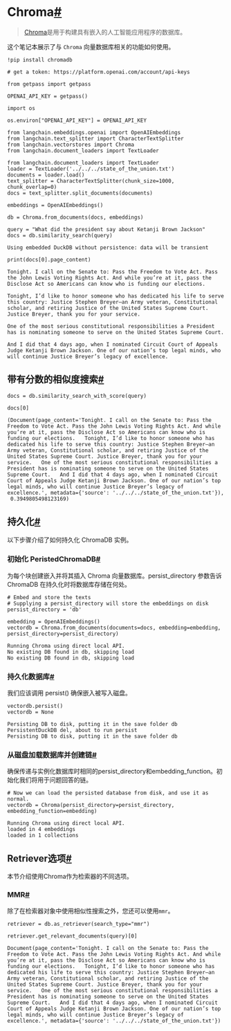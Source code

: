 

Chroma[#](#chroma "Permalink to this headline")
===============================================

> 
> [Chroma](https://docs.trychroma.com/getting-started)是用于构建具有嵌入的人工智能应用程序的数据库。
> 
> 
> 

这个笔记本展示了与 `Chroma` 向量数据库相关的功能如何使用。

```
!pip install chromadb

```

```
# get a token: https://platform.openai.com/account/api-keys

from getpass import getpass

OPENAI_API_KEY = getpass()

```

```
import os

os.environ["OPENAI_API_KEY"] = OPENAI_API_KEY

```

```
from langchain.embeddings.openai import OpenAIEmbeddings
from langchain.text_splitter import CharacterTextSplitter
from langchain.vectorstores import Chroma
from langchain.document_loaders import TextLoader

```

```
from langchain.document_loaders import TextLoader
loader = TextLoader('../../../state_of_the_union.txt')
documents = loader.load()
text_splitter = CharacterTextSplitter(chunk_size=1000, chunk_overlap=0)
docs = text_splitter.split_documents(documents)

embeddings = OpenAIEmbeddings()

```

```
db = Chroma.from_documents(docs, embeddings)

query = "What did the president say about Ketanji Brown Jackson"
docs = db.similarity_search(query)

```

```
Using embedded DuckDB without persistence: data will be transient

```

```
print(docs[0].page_content)

```

```
Tonight. I call on the Senate to: Pass the Freedom to Vote Act. Pass the John Lewis Voting Rights Act. And while you’re at it, pass the Disclose Act so Americans can know who is funding our elections. 

Tonight, I’d like to honor someone who has dedicated his life to serve this country: Justice Stephen Breyer—an Army veteran, Constitutional scholar, and retiring Justice of the United States Supreme Court. Justice Breyer, thank you for your service. 

One of the most serious constitutional responsibilities a President has is nominating someone to serve on the United States Supreme Court. 

And I did that 4 days ago, when I nominated Circuit Court of Appeals Judge Ketanji Brown Jackson. One of our nation’s top legal minds, who will continue Justice Breyer’s legacy of excellence.

```

带有分数的相似度搜索[#](#similarity-search-with-score "Permalink to this headline")
-------------------------------------------------------------------------

```
docs = db.similarity_search_with_score(query)

```

```
docs[0]

```

```
(Document(page_content='Tonight. I call on the Senate to: Pass the Freedom to Vote Act. Pass the John Lewis Voting Rights Act. And while you’re at it, pass the Disclose Act so Americans can know who is funding our elections.   Tonight, I’d like to honor someone who has dedicated his life to serve this country: Justice Stephen Breyer—an Army veteran, Constitutional scholar, and retiring Justice of the United States Supreme Court. Justice Breyer, thank you for your service.   One of the most serious constitutional responsibilities a President has is nominating someone to serve on the United States Supreme Court.   And I did that 4 days ago, when I nominated Circuit Court of Appeals Judge Ketanji Brown Jackson. One of our nation’s top legal minds, who will continue Justice Breyer’s legacy of excellence.', metadata={'source': '../../../state_of_the_union.txt'}),
 0.3949805498123169)

```

持久化[#](#persistance "Permalink to this headline")
-------------------------------------------------

以下步骤介绍了如何持久化 ChromaDB 实例。

### 初始化 PeristedChromaDB[#](#initialize-peristedchromadb "Permalink to this headline")

为每个块创建嵌入并将其插入 Chroma 向量数据库。persist_directory 参数告诉 ChromaDB 在持久化时将数据库存储在何处。

```
# Embed and store the texts
# Supplying a persist_directory will store the embeddings on disk
persist_directory = 'db'

embedding = OpenAIEmbeddings()
vectordb = Chroma.from_documents(documents=docs, embedding=embedding, persist_directory=persist_directory)

```

```
Running Chroma using direct local API.
No existing DB found in db, skipping load
No existing DB found in db, skipping load

```

### 持久化数据库[#](#persist-the-database "Permalink to this headline")

我们应该调用 persist() 确保嵌入被写入磁盘。

```
vectordb.persist()
vectordb = None

```

```
Persisting DB to disk, putting it in the save folder db
PersistentDuckDB del, about to run persist
Persisting DB to disk, putting it in the save folder db

```

### 从磁盘加载数据库并创建链[#](#load-the-database-from-disk-and-create-the-chain "本标题的永久链接")

确保传递与实例化数据库时相同的persist_directory和embedding_function。初始化我们将用于问题回答的链。

```
# Now we can load the persisted database from disk, and use it as normal. 
vectordb = Chroma(persist_directory=persist_directory, embedding_function=embedding)

```

```
Running Chroma using direct local API.
loaded in 4 embeddings
loaded in 1 collections

```

Retriever选项[#](#retriever-options "本标题的永久链接")
---------------------------------------------

本节介绍使用Chroma作为检索器的不同选项。

### MMR[#](#mmr "本标题的永久链接")

除了在检索器对象中使用相似性搜索之外，您还可以使用`mmr`。

```
retriever = db.as_retriever(search_type="mmr")

```

```
retriever.get_relevant_documents(query)[0]

```

```
Document(page_content='Tonight. I call on the Senate to: Pass the Freedom to Vote Act. Pass the John Lewis Voting Rights Act. And while you’re at it, pass the Disclose Act so Americans can know who is funding our elections.   Tonight, I’d like to honor someone who has dedicated his life to serve this country: Justice Stephen Breyer—an Army veteran, Constitutional scholar, and retiring Justice of the United States Supreme Court. Justice Breyer, thank you for your service.   One of the most serious constitutional responsibilities a President has is nominating someone to serve on the United States Supreme Court.   And I did that 4 days ago, when I nominated Circuit Court of Appeals Judge Ketanji Brown Jackson. One of our nation’s top legal minds, who will continue Justice Breyer’s legacy of excellence.', metadata={'source': '../../../state_of_the_union.txt'})

```

